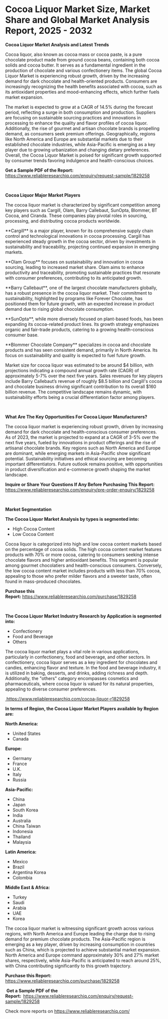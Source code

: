 <p><h1>Cocoa Liquor Market Size, Market Share and Global Market Analysis Report, 2025 - 2032</h1></p><p><strong>Cocoa Liquor Market Analysis and Latest Trends</strong></p>
<p><p>Cocoa liquor, also known as cocoa mass or cocoa paste, is a pure chocolate product made from ground cocoa beans, containing both cocoa solids and cocoa butter. It serves as a fundamental ingredient in the production of chocolate and various confectionery items. The global Cocoa Liquor Market is experiencing robust growth, driven by the increasing demand for dark chocolate and health-oriented products. Consumers are increasingly recognizing the health benefits associated with cocoa, such as its antioxidant properties and mood-enhancing effects, which further fuels market expansion.</p><p>The market is expected to grow at a CAGR of 14.5% during the forecast period, reflecting a surge in both consumption and production. Suppliers are focusing on sustainable sourcing practices and innovations in processing to enhance the quality and flavor profiles of cocoa liquor. Additionally, the rise of gourmet and artisan chocolate brands is propelling demand, as consumers seek premium offerings. Geographically, regions like North America and Europe are substantial markets due to their established chocolate industries, while Asia-Pacific is emerging as a key player due to growing urbanization and changing dietary preferences. Overall, the Cocoa Liquor Market is poised for significant growth supported by consumer trends favoring indulgence and health-conscious choices.</p></p>
<p><strong>Get a Sample PDF of the Report:&nbsp;</strong> <a href="https://www.reliableresearchiq.com/enquiry/request-sample/1829258?utm_campaign=3500&utm_medium=2&utm_source=Github&utm_content=ia&utm_term=07042025&utm_id=cocoa-liquor">https://www.reliableresearchiq.com/enquiry/request-sample/1829258</a></p>
<p>&nbsp;</p>
<p><strong>Cocoa Liquor Major Market Players</strong></p>
<p><p>The cocoa liquor market is characterized by significant competition among key players such as Cargill, Olam, Barry Callebaut, SunOpta, Blommer, BT Cocoa, and Ciranda. These companies play pivotal roles in sourcing, processing, and distributing cocoa products worldwide.</p><p>**Cargill** is a major player, known for its comprehensive supply chain control and technological innovations in cocoa processing. Cargill has experienced steady growth in the cocoa sector, driven by investments in sustainability and traceability, projecting continued expansion in emerging markets.</p><p>**Olam Group** focuses on sustainability and innovation in cocoa sourcing, leading to increased market share. Olam aims to enhance productivity and traceability, promoting sustainable practices that resonate with consumer preferences, contributing to its anticipated growth.</p><p>**Barry Callebaut**, one of the largest chocolate manufacturers globally, has a robust presence in the cocoa liquor market. Their commitment to sustainability, highlighted by programs like Forever Chocolate, has positioned them for future growth, with an expected increase in product demand due to rising global chocolate consumption.</p><p>**SunOpta**, while more diversely focused on plant-based foods, has been expanding its cocoa-related product lines. Its growth strategy emphasizes organic and fair-trade products, catering to a growing health-conscious consumer base.</p><p>**Blommer Chocolate Company** specializes in cocoa and chocolate products and has seen consistent demand, primarily in North America. Its focus on sustainability and quality is expected to fuel future growth.</p><p>Market size for cocoa liquor was estimated to be around $4 billion, with projections indicating a compound annual growth rate (CAGR) of approximately 5-7% over the next five years. Sales revenues for key players include Barry Callebaut’s revenue of roughly $8.5 billion and Cargill's cocoa and chocolate business driving significant contribution to its overall $160 billion revenue. The competitive landscape remains dynamic, with sustainability efforts being a crucial differentiation factor among players.</p></p>
<p>&nbsp;</p>
<p><strong>What Are The Key Opportunities For Cocoa Liquor Manufacturers?</strong></p>
<p><p>The cocoa liquor market is experiencing robust growth, driven by increasing demand for dark chocolate and health-conscious consumer preferences. As of 2023, the market is projected to expand at a CAGR of 3-5% over the next five years, fueled by innovations in product offerings and the rise of artisanal chocolate brands. Key regions such as North America and Europe are dominant, while emerging markets in Asia-Pacific show significant potential. Sustainability initiatives and ethical sourcing are becoming important differentiators. Future outlook remains positive, with opportunities in product diversification and e-commerce growth shaping the market landscape.</p></p>
<p><strong>Inquire or Share Your Questions If Any Before Purchasing This Report:</strong> <a href="https://www.reliableresearchiq.com/enquiry/pre-order-enquiry/1829258?utm_campaign=3500&utm_medium=2&utm_source=Github&utm_content=ia&utm_term=07042025&utm_id=cocoa-liquor">https://www.reliableresearchiq.com/enquiry/pre-order-enquiry/1829258</a></p>
<p>&nbsp;</p>
<p><strong>Market Segmentation</strong></p>
<p><strong>The Cocoa Liquor Market Analysis by types is segmented into:</strong></p>
<p><ul><li>High Cocoa Content</li><li>Low Cocoa Content</li></ul></p>
<p><p>Cocoa liquor is categorized into high and low cocoa content markets based on the percentage of cocoa solids. The high cocoa content market features products with 70% or more cocoa, catering to consumers seeking intense chocolate flavors and higher antioxidant benefits. This segment is popular among gourmet chocolatiers and health-conscious consumers. Conversely, the low cocoa content market includes products with less than 70% cocoa, appealing to those who prefer milder flavors and a sweeter taste, often found in mass-produced chocolates.</p></p>
<p><strong>Purchase this Report:&nbsp;</strong><a href="https://www.reliableresearchiq.com/purchase/1829258?utm_campaign=3500&utm_medium=2&utm_source=Github&utm_content=ia&utm_term=07042025&utm_id=cocoa-liquor">https://www.reliableresearchiq.com/purchase/1829258</a></p>
<p>&nbsp;</p>
<p><strong>The Cocoa Liquor Market Industry Research by Application is segmented into:</strong></p>
<p><ul><li>Confectionery</li><li>Food and Beverage</li><li>Others</li></ul></p>
<p><p>The cocoa liquor market plays a vital role in various applications, particularly in confectionery, food and beverage, and other sectors. In confectionery, cocoa liquor serves as a key ingredient for chocolates and candies, enhancing flavor and texture. In the food and beverage industry, it is utilized in baking, desserts, and drinks, adding richness and depth. Additionally, the "others" category encompasses cosmetics and pharmaceuticals, where cocoa liquor is valued for its natural properties, appealing to diverse consumer preferences.</p></p>
<p><a href="https://www.reliableresearchiq.com/cocoa-liquor-r1829258?utm_campaign=3500&utm_medium=2&utm_source=Github&utm_content=ia&utm_term=07042025&utm_id=cocoa-liquor">&nbsp;https://www.reliableresearchiq.com/cocoa-liquor-r1829258</a></p>
<p><strong>In terms of Region, the Cocoa Liquor Market Players available by Region are:</strong></p>
<p>
    <p> <strong> North America: </strong>
        <ul>
            <li>United States</li>
            <li>Canada</li>
        </ul>
        </p> 
    <p> <strong> Europe: </strong>
        <ul>
            <li>Germany</li>
            <li>France</li>
            <li>U.K.</li>
            <li>Italy</li>
            <li>Russia</li>
        </ul>
        </p> 
    <p> <strong> Asia-Pacific: </strong>
        <ul>
            <li>China</li>
            <li>Japan</li>
            <li>South Korea</li>
            <li>India</li>
            <li>Australia</li>
            <li>China Taiwan</li>
            <li>Indonesia</li>
            <li>Thailand</li>
            <li>Malaysia</li>
        </ul>
        </p> 
    <p> <strong> Latin America: </strong>
        <ul>
            <li>Mexico</li>
            <li>Brazil</li>
            <li>Argentina Korea</li>
            <li>Colombia</li>
        </ul>
        </p> 
    <p> <strong> Middle East & Africa: </strong>
        <ul>
            <li>Turkey</li>
            <li>Saudi</li>
            <li>Arabia</li>
            <li>UAE</li>
            <li>Korea</li>
        </ul>
    </p>
    </p>
<p><p>The cocoa liquor market is witnessing significant growth across various regions, with North America and Europe leading the charge due to rising demand for premium chocolate products. The Asia-Pacific region is emerging as a key player, driven by increasing consumption in countries such as China, which is projected to achieve substantial market expansion. North America and Europe command approximately 30% and 27% market shares, respectively, while Asia-Pacific is anticipated to reach around 25%, with China contributing significantly to this growth trajectory.</p></p>
<p><strong>Purchase this Report: </strong><a href="https://www.reliableresearchiq.com/purchase/1829258?utm_campaign=3500&utm_medium=2&utm_source=Github&utm_content=ia&utm_term=07042025&utm_id=cocoa-liquor">https://www.reliableresearchiq.com/purchase/1829258</a></p>
<p>&nbsp;<strong>Get a Sample PDF of the Report:&nbsp;&nbsp;</strong><a href="https://www.reliableresearchiq.com/enquiry/request-sample/1829258?utm_campaign=3500&utm_medium=2&utm_source=Github&utm_content=ia&utm_term=07042025&utm_id=cocoa-liquor">https://www.reliableresearchiq.com/enquiry/request-sample/1829258</a></p>
<p><strong></strong></p>
<p>Check more reports on <a href="https://www.reliableresearchiq.com/?utm_campaign=3500&utm_medium=2&utm_source=Github&utm_content=ia&utm_term=07042025&utm_id=cocoa-liquor">https://www.reliableresearchiq.com/</a></p>